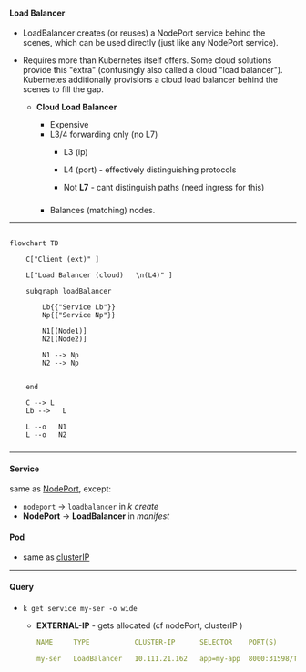 #### Load Balancer




- LoadBalancer creates (or reuses) a NodePort service behind the scenes, which 
can be used directly (just like any NodePort service).

- Requires more than Kubernetes itself offers. Some cloud solutions provide this "extra" (confusingly also called a cloud "load balancer").
    Kubernetes additionally provisions a cloud load balancer behind the scenes to fill the gap. 

    - **Cloud Load Balancer**
        
        - Expensive
        - L3/4 forwarding only (no L7)
            - L3 (ip)  
            - L4 (port) -  effectively distinguishing protocols
            
            - Not **L7** - cant distinguish paths (need ingress for this)
        ###    
        - Balances (matching) nodes.

---
```mermaid

flowchart TD

    C["Client (ext)" ] 

    L["Load Balancer (cloud)   \n(L4)" ] 

    subgraph loadBalancer

        Lb{{"Service Lb"}}
        Np{{"Service Np"}}
        
        N1[(Node1)]
        N2[(Node2)]

        N1 --> Np
        N2 --> Np
        
    
    end

    C --> L
    Lb -->   L

    L --o   N1
    L --o   N2
```    
###
---


#### Service
same as  [NodePort](node_port.md), except:

- `nodeport` -> `loadbalancer` in *k create*
- **NodePort**  -> **LoadBalancer** in *manifest*


#### Pod
- same as  [clusterIP](cluster_ip.md)


----

    
#### Query

####
- `k get service my-ser -o wide`  
    
    -   **EXTERNAL-IP** - gets allocated (cf nodePort, clusterIP )
        ```yaml
        NAME     TYPE           CLUSTER-IP      SELECTOR    PORT(S)          EXTERNAL-IP              

        my-ser   LoadBalancer   10.111.21.162   app=my-app  8000:31598/TCP   <pending>
        ```